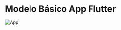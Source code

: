 # Modelo Básico App Flutter

![App](https://github.com/thiagobraddock/senac-android/blob/master/aula4/Screenshot_1560966474.png=width=150)
